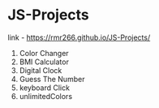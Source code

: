# JS-Projects
link -  https://rmr266.github.io/JS-Projects/
1. Color Changer
2. BMI Calculator
3. Digital Clock
4. Guess The Number
5. keyboard Click
6. unlimitedColors
